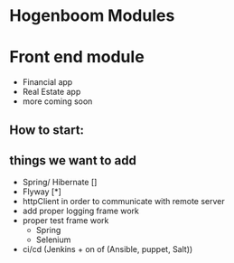 # Hogenboom Modules


# Front end module

* Financial app
* Real Estate app
* more coming soon


## How to start:



## things we want to add

* Spring/ Hibernate []  
* Flyway [*]  
* httpClient in order to communicate with remote server
* add proper logging frame work
* proper test frame work  
  * Spring  
  * Selenium
* ci/cd (Jenkins + on of (Ansible, puppet, Salt))



